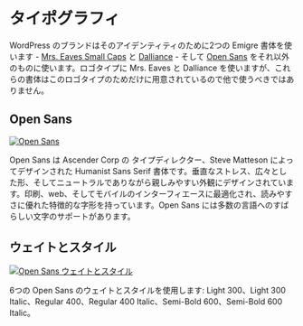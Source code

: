 <!-- # Typography -->
# タイポグラフィ

<!-- The WordPress brand uses two Emigre typefaces for it’s identity – [Mrs. Eaves Small Caps](http://www.myfonts.com/fonts/emigre/mrs-eaves-ot/small-caps-ot/ "Emigre: Mrs. Eaves Small Caps") and [Dalliance](http://www.myfonts.com/fonts/emigre/dalliance-ot/roman/glyphs.html#glyphs/322943/77 "Emigre: Dalliance") – and [Open Sans](https://www.google.com/fonts/specimen/Open+Sans) for everything else. The logotype uses Mrs. Eaves and Dalliance, but those typefaces are reserved for the Logotype only and should not be used elsewhere. -->
WordPress のブランドはそのアイデンティティのために2つの Emigre 書体を使います - [Mrs. Eaves Small Caps](http://www.myfonts.com/fonts/emigre/mrs-eaves-ot/small-caps-ot/ "Emigre: Mrs. Eaves Small Caps") と [Dalliance](http://www.myfonts.com/fonts/emigre/dalliance-ot/roman/glyphs.html#glyphs/322943/77 "Emigre: Dalliance") - そして [Open Sans](https://www.google.com/fonts/specimen/Open+Sans) をそれ以外のものに使います。ロゴタイプに Mrs. Eaves と Dalliance を使いますが、これらの書体はこのロゴタイプのためだけに用意されているので他で使うべきではありません。

<!-- ## Open Sans -->
## Open Sans

<!-- [![Open Sans](https://i2.wp.com/make.wordpress.org/design/files/2015/03/typography-01-opensans.png?resize=776%2C422&ssl=1)](https://i2.wp.com/make.wordpress.org/design/files/2015/03/typography-01-opensans.png?ssl=1) -->
[![Open Sans](https://i2.wp.com/make.wordpress.org/design/files/2015/03/typography-01-opensans.png?resize=776%2C422&ssl=1)](https://i2.wp.com/make.wordpress.org/design/files/2015/03/typography-01-opensans.png?ssl=1)

<!-- Open Sans is a humanist sans serif typeface designed by Steve Matteson, Type Director of Ascender Corp. Designed with an upright stress, open forms, and a neutral yet friendly appearance. It was optimized for print, web, and mobile interfaces, and has excellent legibility characteristics in its letterforms. Open Sans has fantastic character support for multiple languages. -->
Open Sans は Ascender Corp の タイプディレクター、Steve Matteson によってデザインされた Humanist Sans Serif 書体です。垂直なストレス、広々とした形、そしてニュートラルでありながら親しみやすい外観にデザインされています。印刷、web、そしてモバイルのインターフィエースに最適化され、読みやすさに優れた特徴的な字形を持っています。Open Sans には多数の言語へのすばらしい文字のサポートがあります。

<!-- ## Weights and Styles -->
## ウェイトとスタイル

<!-- [![Open Sans Weights & Styles](https://i2.wp.com/make.wordpress.org/design/files/2015/03/typography-02-weightsandstyles.png?resize=776%2C422&ssl=1)](https://i2.wp.com/make.wordpress.org/design/files/2015/03/typography-02-weightsandstyles.png?ssl=1) -->
[![Open Sans ウェイトとスタイル](https://i2.wp.com/make.wordpress.org/design/files/2015/03/typography-02-weightsandstyles.png?resize=776%2C422&ssl=1)](https://i2.wp.com/make.wordpress.org/design/files/2015/03/typography-02-weightsandstyles.png?ssl=1)

<!-- We use six Opens Sans weights and styles: Light 300, Light 300 Italic, Regular 400, Regular 400 Italic, Semi-Bold 600, Semi-Bold 600 Italic. -->
6つの Open Sans のウェイトとスタイルを使用します: Light 300、Light 300 Italic、Regular 400、Regular 400 Italic、Semi-Bold 600、Semi-Bold 600 Italic。
